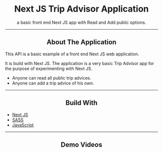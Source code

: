 <div></div>
<h1  align="center">Next JS Trip Advisor Application</h1>

<div align="center">
  <p align="center">
    a basic front end Next JS app with Read and Add public options.
  </p>
</div>
<hr>
<!-- ABOUT THE APPLICATION -->
<h2 align="center">About The Application </h2>
This API is a basic example of a front end Next JS web application.

It is build with Next JS.
The application is a very basic Trip Advisor app for the purpose of experimenting with Next JS.

- Anyone can read all public trip advices.
- Anyone can add a trip advice of his own.

<hr>
<h2 align="center">Build With</h2>

-   [Next JS](https://nextjs.org/)
-   [SASS](https://sass-lang.com/)
-   [JavaScript](https://www.javascript.com/)

<hr>

<h2 align="center">Demo Videos</h2>


